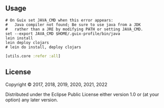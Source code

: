 ## Usage

```fish
# On Guix set JAVA_CMD when this error appears:
#   Java compiler not found; Be sure to use java from a JDK
#   rather than a JRE by modifying PATH or setting JAVA_CMD.
set --export JAVA_CMD $HOME/.guix-profile/bin/java
lein install
lein deploy clojars
# lein do install, deploy clojars
```

```clj
[utils.core :refer :all]
```
## License

Copyright © 2017, 2018, 2019, 2020, 2021, 2022

Distributed under the Eclipse Public License either version 1.0 or (at
your option) any later version.
